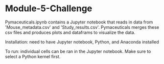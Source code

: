 # Module-5-Challenge
Pymaceuticals.ipynb contains a Jupyter notebook that reads in data from 'Mouse_metadata.csv' and 'Study_results.csv'. Pymaceuticals merges these csv files and produces plots and dataframs to visualize the data.

Installation: need to have Jupyter notebook, Python, and Anaconda installed

To run: individual cells can be ran in the Jupyter notebook. Make sure to select a Python kernel first.

